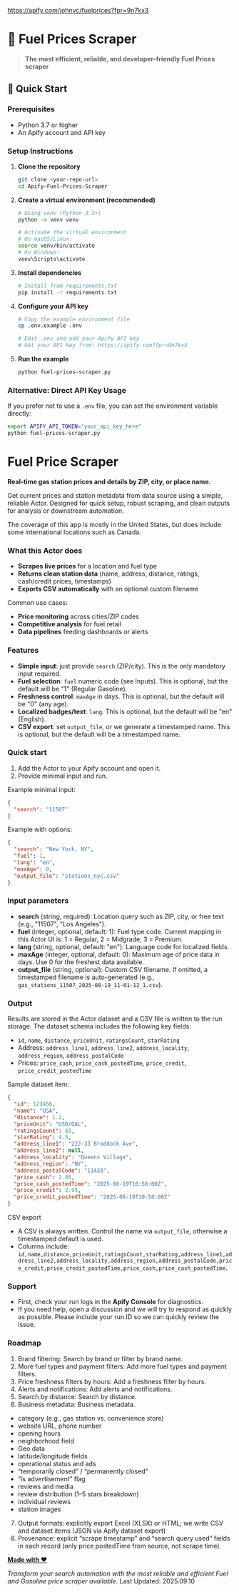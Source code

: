 https://apify.com/johnvc/fuelprices?fpr=9n7kx3

# 🚀 Fuel Prices Scraper

> **The most efficient, reliable, and developer-friendly Fuel Prices scraper**

## 🚀 Quick Start

### Prerequisites
- Python 3.7 or higher
- An Apify account and API key

### Setup Instructions

1. **Clone the repository**
   ```bash
   git clone <your-repo-url>
   cd Apify-Fuel-Prices-Scraper
   ```

2. **Create a virtual environment (recommended)**
   ```bash
   # Using venv (Python 3.3+)
   python -m venv venv
   
   # Activate the virtual environment
   # On macOS/Linux:
   source venv/bin/activate
   # On Windows:
   venv\Scripts\activate
   ```

3. **Install dependencies**
   ```bash
   # Install from requirements.txt
   pip install -r requirements.txt

   ```

4. **Configure your API key**
   ```bash
   # Copy the example environment file
   cp .env.example .env
   
   # Edit .env and add your Apify API key
   # Get your API key from: https://apify.com?fpr=9n7kx3
   ```

5. **Run the example**
   ```bash
   python fuel-prices-scraper.py
   ```

### Alternative: Direct API Key Usage
If you prefer not to use a `.env` file, you can set the environment variable directly:
```bash
export APIFY_API_TOKEN="your_api_key_here"
python fuel-prices-scraper.py
```

# Fuel Price Scraper

**Real-time gas station prices and details by ZIP, city, or place name.**

Get current prices and station metadata from data source using a simple, reliable Actor. Designed for quick setup, robust scraping, and clean outputs for analysis or downstream automation.

The coverage of this app is mostly in the United States, but does include some international locations such as Canada.

### What this Actor does
- **Scrapes live prices** for a location and fuel type
- **Returns clean station data** (name, address, distance, ratings, cash/credit prices, timestamps)
- **Exports CSV automatically** with an optional custom filename

Common use cases:
- **Price monitoring** across cities/ZIP codes
- **Competitive analysis** for fuel retail
- **Data pipelines** feeding dashboards or alerts

### Features
- **Simple input**: just provide `search` (ZIP/city).  This is the only mandatory input required.
- **Fuel selection**: `fuel` numeric code (see Inputs).  This is optional, but the default will be "1" (Regular Gasoline).
- **Freshness control**: `maxAge` in days.  This is optional, but the default will be "0" (any age).
- **Localized badges/text**: `lang`.  This is optional, but the default will be "en" (English).
- **CSV export**: set `output_file`, or we generate a timestamped name.  This is optional, but the default will be a timestamped name.

### Quick start
1) Add the Actor to your Apify account and open it.
2) Provide minimal input and run.

Example minimal input:
```json
{
  "search": "11507"
}
```

Example with options:
```json
{
  "search": "New York, NY",
  "fuel": 1,
  "lang": "en",
  "maxAge": 0,
  "output_file": "stations_nyc.csv"
}
```

### Input parameters
- **search** (string, required): Location query such as ZIP, city, or free text (e.g., "11507", "Los Angeles").
- **fuel** (integer, optional, default: 1): Fuel type code. Current mapping in this Actor UI is: 1 = Regular, 2 = Midgrade, 3 = Premium.
- **lang** (string, optional, default: "en"): Language code for localized fields.
- **maxAge** (integer, optional, default: 0): Maximum age of price data in days. Use 0 for the freshest data available.
- **output_file** (string, optional): Custom CSV filename. If omitted, a timestamped filename is auto-generated (e.g., `gas_stations_11507_2025-08-19_11-01-12_1.csv`).

### Output
Results are stored in the Actor dataset and a CSV file is written to the run storage. The dataset schema includes the following key fields:

- `id`, `name`, `distance`, `priceUnit`, `ratingsCount`, `starRating`
- Address: `address_line1`, `address_line2`, `address_locality`, `address_region`, `address_postalCode`
- Prices: `price_cash`, `price_cash_postedTime`, `price_credit`, `price_credit_postedTime`

Sample dataset item:
```json
{
  "id": 123456,
  "name": "USA",
  "distance": 1.2,
  "priceUnit": "USD/GAL",
  "ratingsCount": 65,
  "starRating": 4.5,
  "address_line1": "222-33 Braddock Ave",
  "address_line2": null,
  "address_locality": "Queens Village",
  "address_region": "NY",
  "address_postalCode": "11428",
  "price_cash": 2.85,
  "price_cash_postedTime": "2025-08-19T10:58:00Z",
  "price_credit": 2.95,
  "price_credit_postedTime": "2025-08-19T10:58:00Z"
}
```

CSV export
- A CSV is always written. Control the name via `output_file`, otherwise a timestamped default is used.
- Columns include: `id,name,distance,priceUnit,ratingsCount,starRating,address_line1,address_line2,address_locality,address_region,address_postalCode,price_credit,price_credit_postedTime,price_cash,price_cash_postedTime`.

### Support
- First, check your run logs in the **Apify Console** for diagnostics.  
- If you need help, open a discussion and we will try to respond as quickly as possible.  Please include your run ID so we can quickly review the issue.

### Roadmap
1. Brand filtering:  Search by brand or filter by brand name.
2. More fuel types and payment filters:  Add more fuel types and payment filters.
3. Price freshness filters by hours:  Add a freshness filter by hours.
4. Alerts and notifications:  Add alerts and notifications.
5. Search by distance:  Search by distance.
6. Business metadata:  Business metadata.
- category (e.g., gas station vs. convenience store)
- website URL, phone number
- opening hours
- neighborhood field
- Geo data
- latitude/longitude fields
- operational status and ads
- “temporarily closed” / “permanently closed”
- “is advertisement” flag
- reviews and media
- review distribution (1–5 stars breakdown)
- individual reviews
- station images
7. Output formats:  explicitly export Excel (XLSX) or HTML; we write CSV and dataset items (JSON via Apify dataset export)
8. Provenance: explicit “scrape timestamp” and “search query used” fields in each record (only price postedTime from source, not scrape time)

[**Made with ❤️**](https://apify.com/johnvc?fpr=9n7kx3)

*Transform your search automation with the most reliable and efficient Fuel and Gasoline price scraper available.*
Last Updated: 2025.09.10
